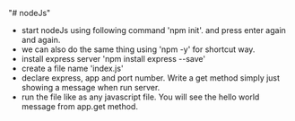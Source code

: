 "# nodeJs" 

* start nodeJs using following command 'npm init'. and press enter again and again. 
* we can also do the same thing using 'npm -y' for shortcut way. 
* install express server 'npm install express --save'
* create a file name 'index.js'
* declare express, app and port number. Write a get method simply just showing a message when run server.
* run the file like as any javascript file. You will see the hello world message from app.get method.